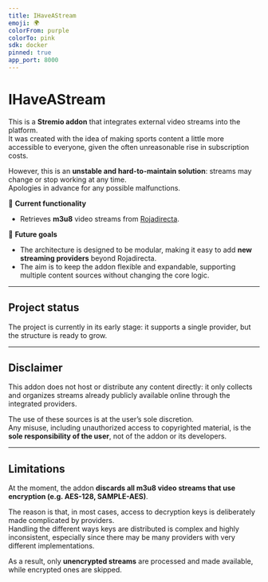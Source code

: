 ```yaml
---
title: IHaveAStream
emoji: 🌍
colorFrom: purple
colorTo: pink
sdk: docker
pinned: true
app_port: 8000
---
```


# IHaveAStream

This is a **Stremio addon** that integrates external video streams into the platform.  
It was created with the idea of making sports content a little more accessible to everyone, given the often unreasonable rise in subscription costs.  

However, this is an **unstable and hard-to-maintain solution**: streams may change or stop working at any time.  
Apologies in advance for any possible malfunctions.

🔹 **Current functionality**  
- Retrieves **m3u8** video streams from [Rojadirecta](https://www.rojadirecta.eu).  

🔹 **Future goals**  
- The architecture is designed to be modular, making it easy to add **new streaming providers** beyond Rojadirecta.  
- The aim is to keep the addon flexible and expandable, supporting multiple content sources without changing the core logic.  

---

## Project status
The project is currently in its early stage: it supports a single provider, but the structure is ready to grow.  

---

## Disclaimer
This addon does not host or distribute any content directly: it only collects and organizes streams already publicly available online through the integrated providers.  

The use of these sources is at the user’s sole discretion.  
Any misuse, including unauthorized access to copyrighted material, is the **sole responsibility of the user**, not of the addon or its developers.

---

## Limitations
At the moment, the addon **discards all m3u8 video streams that use encryption (e.g. AES-128, SAMPLE-AES)**.  

The reason is that, in most cases, access to decryption keys is deliberately made complicated by providers.  
Handling the different ways keys are distributed is complex and highly inconsistent, especially since there may be many providers with very different implementations.  

As a result, only **unencrypted streams** are processed and made available, while encrypted ones are skipped.
